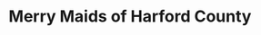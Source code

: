 ---
title: "Merry Maids of Harford County"
url: /bel-air/merry-maids-of-harford-county/
shop: Allgemein
---